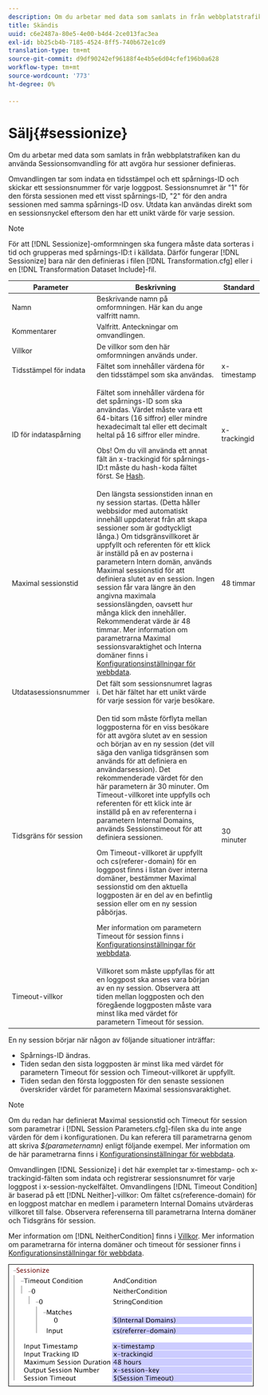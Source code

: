 ```yaml
---
description: Om du arbetar med data som samlats in från webbplatstrafiken kan du använda Sessionsomvandling för att avgöra hur sessioner definieras.
title: Skändis
uuid: c6e2487a-80e5-4e00-b4d4-2ce013fac3ea
exl-id: bb25cb4b-7185-4524-8ff5-740b672e1cd9
translation-type: tm+mt
source-git-commit: d9df90242ef96188f4e4b5e6d04cfef196b0a628
workflow-type: tm+mt
source-wordcount: '773'
ht-degree: 0%

---
```


# Sälj{#sessionize}

Om du arbetar med data som samlats in från webbplatstrafiken kan du använda Sessionsomvandling för att avgöra hur sessioner definieras.

Omvandlingen tar som indata en tidsstämpel och ett spårnings-ID och skickar ett sessionsnummer för varje loggpost. Sessionsnumret är &quot;1&quot; för den första sessionen med ett visst spårnings-ID, &quot;2&quot; för den andra sessionen med samma spårnings-ID osv. Utdata kan användas direkt som en sessionsnyckel eftersom den har ett unikt värde för varje session.

>[!NOTE]
>
>För att [!DNL Sessionize]-omformningen ska fungera måste data sorteras i tid och grupperas med spårnings-ID:t i källdata. Därför fungerar [!DNL Sessionize] bara när den definieras i filen [!DNL Transformation.cfg] eller i en [!DNL Transformation Dataset Include]-fil.

<table id="table_34984DF9340149C0A5016F08EABAD158"> 
 <thead> 
  <tr> 
   <th colname="col1" class="entry"> Parameter </th> 
   <th colname="col2" class="entry"> Beskrivning </th> 
   <th colname="col3" class="entry"> Standard </th> 
  </tr> 
 </thead>
 <tbody> 
  <tr> 
   <td colname="col1"> Namn </td> 
   <td colname="col2"> Beskrivande namn på omformningen. Här kan du ange valfritt namn. </td> 
   <td colname="col3"> </td> 
  </tr> 
  <tr> 
   <td colname="col1"> Kommentarer </td> 
   <td colname="col2"> Valfritt. Anteckningar om omvandlingen. </td> 
   <td colname="col3"> </td> 
  </tr> 
  <tr> 
   <td colname="col1"> Villkor </td> 
   <td colname="col2"> De villkor som den här omformningen används under. </td> 
   <td colname="col3"> </td> 
  </tr> 
  <tr> 
   <td colname="col1"> Tidsstämpel för indata </td> 
   <td colname="col2"> Fältet som innehåller värdena för den tidsstämpel som ska användas. </td> 
   <td colname="col3"> x-timestamp </td> 
  </tr> 
  <tr> 
   <td colname="col1"> ID för indataspårning </td> 
   <td colname="col2"> <p>Fältet som innehåller värdena för det spårnings-ID som ska användas. Värdet måste vara ett 64-bitars (16 siffror) eller mindre hexadecimalt tal eller ett decimalt heltal på 16 siffror eller mindre. </p> <p> <p>Obs! Om du vill använda ett annat fält än x-trackingid för spårnings-ID:t måste du hash-koda fältet först. Se <a href="../../../../../home/c-dataset-const-proc/c-data-trans/c-transf-types/c-standard-transf/c-hash.md#concept-9c353923264941c3aea4428fed66d369"> Hash</a>. </p> </p> </td> 
   <td colname="col3"> x-trackingid </td> 
  </tr> 
  <tr> 
   <td colname="col1"> <p>Maximal sessionstid </p> </td> 
   <td colname="col2">Den längsta sessionstiden innan en ny session startas. (Detta håller webbsidor med automatiskt innehåll uppdaterat från att skapa sessioner som är godtyckligt långa.) Om tidsgränsvillkoret <span class="wintitle"></span> är uppfyllt och referenten för ett klick är inställd på en av posterna i parametern Intern domän, används Maximal sessionstid för att definiera slutet av en session. Ingen session får vara längre än den angivna maximala sessionslängden, oavsett hur många klick den innehåller. Rekommenderat värde är 48 timmar. Mer information om parametrarna Maximal sessionsvaraktighet och Interna domäner finns i <a href="../../../../../home/c-dataset-const-proc/c-config-web-data/c-config-web-data.md#concept-9a306b65483a484bb3f6f3c1d7e77519"> Konfigurationsinställningar för webbdata</a>. </td> 
   <td colname="col3"> 48 timmar </td> 
  </tr> 
  <tr> 
   <td colname="col1"> Utdatasessionsnummer </td> 
   <td colname="col2"> Det fält som sessionsnumret lagras i. Det här fältet har ett unikt värde för varje session för varje besökare. </td> 
   <td colname="col3"> </td> 
  </tr> 
  <tr> 
   <td colname="col1"> Tidsgräns för session </td> 
   <td colname="col2"> <p>Den tid som måste förflyta mellan loggposterna för en viss besökare för att avgöra slutet av en session och början av en ny session (det vill säga den vanliga tidsgränsen som används för att definiera en användarsession). Det rekommenderade värdet för den här parametern är 30 minuter. Om Timeout-villkoret inte uppfylls och referenten för ett klick inte är inställd på en av referenterna i parametern Internal Domains, används Sessionstimeout för att definiera sessionen. </p> <p> Om Timeout-villkoret är uppfyllt och cs(referer-domain) för en loggpost finns i listan över interna domäner, bestämmer Maximal sessionstid om den aktuella loggposten är en del av en befintlig session eller om en ny session påbörjas. </p> <p> Mer information om parametern Timeout för session finns i <a href="../../../../../home/c-dataset-const-proc/c-config-web-data/c-config-web-data.md#concept-9a306b65483a484bb3f6f3c1d7e77519"> Konfigurationsinställningar för webbdata</a>. </p> </td> 
   <td colname="col3"> 30 minuter </td> 
  </tr> 
  <tr> 
   <td colname="col1"> Timeout-villkor </td> 
   <td colname="col2"> Villkoret som måste uppfyllas för att en loggpost ska anses vara början av en ny session. Observera att tiden mellan loggposten och den föregående loggposten måste vara minst lika med värdet för parametern Timeout för session. </td> 
   <td colname="col3"> </td> 
  </tr> 
 </tbody> 
</table>

En ny session börjar när någon av följande situationer inträffar:

* Spårnings-ID ändras.
* Tiden sedan den sista loggposten är minst lika med värdet för parametern Timeout för session och Timeout-villkoret är uppfyllt.
* Tiden sedan den första loggposten för den senaste sessionen överskrider värdet för parametern Maximal sessionsvaraktighet.

>[!NOTE]
>
>Om du redan har definierat Maximal sessionstid och Timeout för session som parametrar i [!DNL Session Parameters.cfg]-filen ska du inte ange värden för dem i konfigurationen. Du kan referera till parametrarna genom att skriva *$(parameternamn)* enligt följande exempel. Mer information om de här parametrarna finns i [Konfigurationsinställningar för webbdata](../../../../../home/c-dataset-const-proc/c-config-web-data/c-config-web-data.md#concept-9a306b65483a484bb3f6f3c1d7e77519).

Omvandlingen [!DNL Sessionize] i det här exemplet tar x-timestamp- och x-trackingid-fälten som indata och registrerar sessionsnumret för varje loggpost i x-session-nyckelfältet. Omvandlingens [!DNL Timeout Condition] är baserad på ett [!DNL Neither]-villkor: Om fältet cs(reference-domain) för en loggpost matchar en medlem i parametern Internal Domains utvärderas villkoret till false. Observera referenserna till parametrarna Interna domäner och Tidsgräns för session.

Mer information om [!DNL NeitherCondition] finns i [Villkor](../../../../../home/c-dataset-const-proc/c-conditions/c-abt-cond.md). Mer information om parametrarna för interna domäner och timeout för sessioner finns i [Konfigurationsinställningar för webbdata](../../../../../home/c-dataset-const-proc/c-config-web-data/c-config-web-data.md#concept-9a306b65483a484bb3f6f3c1d7e77519).

![](assets/cfg_TransformationType_Sessionize.png)
